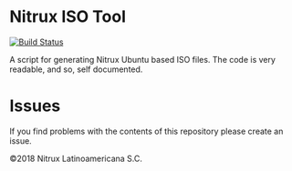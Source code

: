 # Nitrux ISO Tool

[![Build Status](https://travis-ci.org/Nitrux/nitrux-iso-tool.svg?branch=master)](https://travis-ci.org/Nitrux/nitrux-iso-tool)

A script for generating Nitrux Ubuntu based ISO files. The code is very readable, and so, self documented.

# Issues
If you find problems with the contents of this repository please create an issue.

©2018 Nitrux Latinoamericana S.C.
